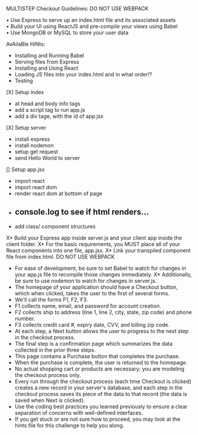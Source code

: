 MULTISTEP Checkout
Guidelines: DO NOT USE WEBPACK

• Use Express to serve up an index.html file and its associated assets
• Build your UI using ReactJS and pre-compile your views using Babel
• Use MongoDB or MySQL to store your user data

AvAilaBle HiNts:
- Installing and Running Babel
- Serving files from Express
- Installing and Using React
- Loading JS files into your index.html and in what order!?
- Testing

[X] Setup index
  - at head and body info tags
  - add a script tag to run app.js
  - add a div tage, with the id of app.jsx

[X] Setup server
  - install express
  - install nodemon
  - setup get request
  - send Hello World to server

[] Setup app.jsx
  - import react
  - import react dom
  - render react dom at bottom of page
  - console.log to see if html renders...
    -
  - add class/ component structures






X* Build your Express app inside server.js and your client app inside the client folder.
X* For the basic requirements, you MUST place all of your React components into one file, app.jsx.
X* Link your transpiled component file from index.html. DO NOT USE WEBPACK
* For ease of development, be sure to set Babel to watch for changes in your app.js file to recompile those changes immediately.
X* Additionally, be sure to use nodemon to watch for changes in server.js.
* The homepage of your application should have a Checkout button, which when clicked, takes the user to the first of several forms.
* We'll call the forms F1, F2, F3.
* F1 collects name, email, and password for account creation.
* F2 collects ship to address (line 1, line 2, city, state, zip code) and phone number.
* F3 collects credit card #, expiry date, CVV, and billing zip code.
* At each step, a Next button allows the user to progress to the next step in the checkout process.
* The final step is a confirmation page which summarizes the data collected in the prior three steps.
* This page contains a Purchase button that completes the purchase.
* When the purchase is complete, the user is returned to the homepage.
* No actual shopping cart or products are necessary; you are modeling the checkout process only.
* Every run through the checkout process (each time Checkout is clicked) creates a new record in your server's database, and each step in the checkout process saves its piece of the data to that record (the data is saved when Next is clicked).
* Use the coding best practices you learned previously to ensure a clear separation of concerns with well-defined interfaces.
* If you get stuck or are not sure how to proceed, you may look at the hints file for this challenge to help you along.



